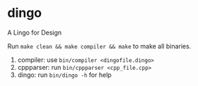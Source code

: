# dingo
A Lingo for Design

Run `make clean && make compiler && make` to make all binaries.

1. compiler: use `bin/compiler <dingofile.dingo>`
2. cppparser: run `bin/cppparser <cpp_file.cpp>`
3. dingo: run `bin/dingo -h` for help
